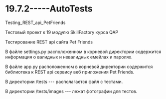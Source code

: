 # 19.7.2-----AutoTests

Testing_REST_api_PetFriends

Тестовый проект к 19 модулю SkillFactory курса QAP

Тестирование REST api сайта Pet Friends

В файле settings.py расположенном в корневой директории содержится информация о валидных и невалидных емейлах и паролях.

В файле app.py расположенном в корневой директории содержится  библиотека к REST api сервису веб приложения Pet Friends.

В директории /tests --- располагается файл с тестами.

В директории /tests/images --- лежат фотографии для тестов.
